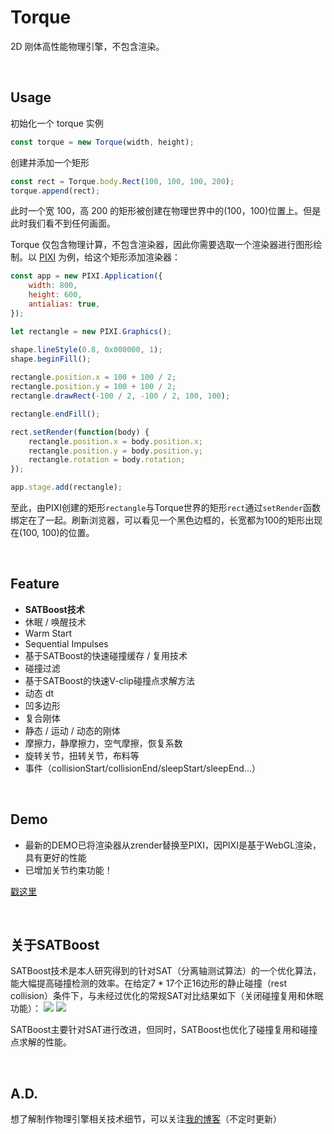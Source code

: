 # Torque

 2D 刚体高性能物理引擎，不包含渲染。

<br />

## Usage
初始化一个 torque 实例
```javascript
const torque = new Torque(width, height);
```

创建并添加一个矩形
```javascript
const rect = Torque.body.Rect(100, 100, 100, 200);      
torque.append(rect);
```
此时一个宽 100，高 200 的矩形被创建在物理世界中的(100，100)位置上。但是此时我们看不到任何画面。

Torque 仅包含物理计算，不包含渲染器，因此你需要选取一个渲染器进行图形绘制。以 [PIXI](https://github.com/pixijs/pixi.js) 为例，给这个矩形添加渲染器：
```javascript
const app = new PIXI.Application({
    width: 800, 
    height: 600,
    antialias: true,   
});

let rectangle = new PIXI.Graphics();

shape.lineStyle(0.8, 0x000000, 1);
shape.beginFill();
        
rectangle.position.x = 100 + 100 / 2;
rectangle.position.y = 100 + 100 / 2;
rectangle.drawRect(-100 / 2, -100 / 2, 100, 100);

rectangle.endFill();

rect.setRender(function(body) {
    rectangle.position.x = body.position.x;
    rectangle.position.y = body.position.y;
    rectangle.rotation = body.rotation;
});

app.stage.add(rectangle);
```
至此，由PIXI创建的矩形`rectangle`与Torque世界的矩形`rect`通过`setRender`函数绑定在了一起。刷新浏览器，可以看见一个黑色边框的，长宽都为100的矩形出现在(100, 100)的位置。

<br />

## Feature
- **SATBoost技术**
- 休眠 / 唤醒技术
- Warm Start
- Sequential Impulses
- 基于SATBoost的快速碰撞缓存 / 复用技术
- 碰撞过滤
- 基于SATBoost的快速V-clip碰撞点求解方法
- 动态 dt
- 凹多边形
- 复合刚体
- 静态 / 运动 / 动态的刚体
- 摩擦力，静摩擦力，空气摩擦，恢复系数
- 旋转关节，扭转关节，布料等
- 事件（collisionStart/collisionEnd/sleepStart/sleepEnd...）

<br />

## Demo
- 最新的DEMO已将渲染器从zrender替换至PIXI，因PIXI是基于WebGL渲染，具有更好的性能
- 已增加关节约束功能！

[戳这里](https://phenomli.github.io/Torque/)

<br />

## 关于SATBoost
SATBoost技术是本人研究得到的针对SAT（分离轴测试算法）的一个优化算法，能大幅提高碰撞检测的效率。在给定7 * 17个正16边形的静止碰撞（rest collision）条件下，与未经过优化的常规SAT对比结果如下（关闭碰撞复用和休眠功能）：
![](https://github.com/phenomLi/Torque/raw/master/images/微信图片_20200913174835.png)
![](https://github.com/phenomLi/Torque/raw/master/images/微信截图_20200913175522.png)

SATBoost主要针对SAT进行改进，但同时，SATBoost也优化了碰撞复用和碰撞点求解的性能。

<br />

## A.D.
想了解制作物理引擎相关技术细节，可以关注[我的博客](https://github.com/phenomLi/Blog)（不定时更新）
